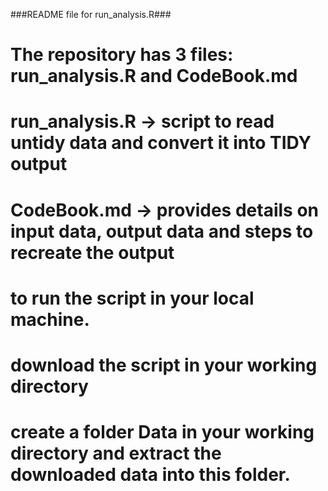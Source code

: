 ###README file for run_analysis.R###
# The repository has 3 files: run_analysis.R and CodeBook.md
# run_analysis.R -> script to read untidy data and convert it into TIDY output
# CodeBook.md -> provides details on input data, output data and steps to recreate the output

# to run the script in your local machine. 
# download the script in your working directory
# create a folder Data in your working directory and extract the downloaded data into this folder.
